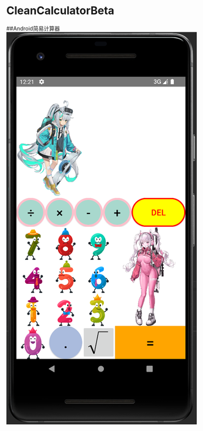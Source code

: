 # CleanCalculatorBeta
##Android简易计算器
![运行截图](https://github.com/YuJianWeiY/CleanCalculatorBeta/blob/master/app/src/main/res/drawable/photo.png)
